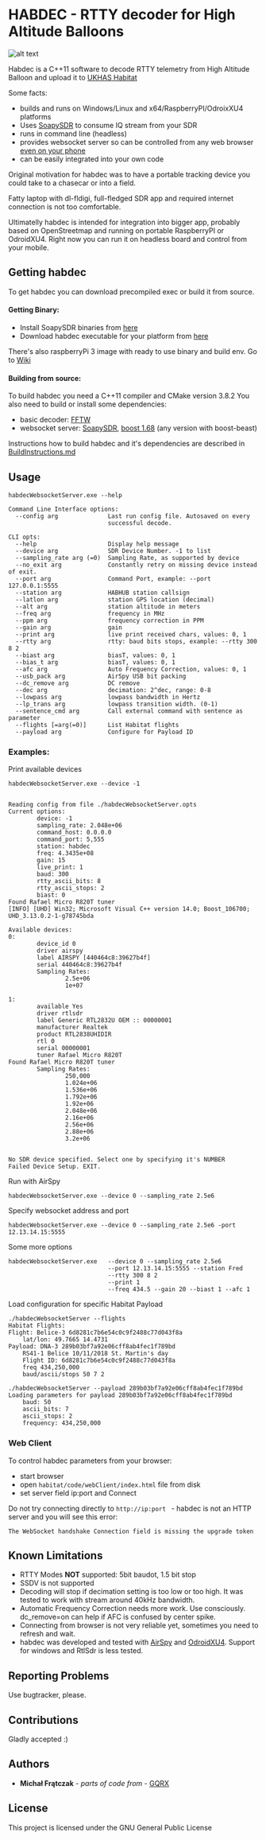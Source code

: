 # HABDEC - RTTY decoder for High Altitude Balloons

![alt text](./webClientScreenshot.png)

Habdec is a C++11 software to decode RTTY telemetry from High Altitude Balloon and upload it to [UKHAS Habitat](http://habitat.habhub.org/)

Some facts:
- builds and runs on Windows/Linux and x64/RaspberryPI/OdroixXU4 platforms
- Uses [SoapySDR](https://github.com/pothosware/SoapySDR) to consume IQ stream from your SDR
- runs in command line (headless)
- provides websocket server so can be controlled from any web browser [even on your phone](https://www.youtube.com/watch?v=dli8FEFy5tM)
- can be easily integrated into your own code

Original motivation for habdec was to have a portable tracking device you could take to a chasecar or into a field.

Fatty laptop with dl-fldigi, full-fledged SDR app and required internet connection is not too comfortable.

Ultimatelly habdec is intended for integration into bigger app, probably based on OpenStreetmap and running on portable RaspberryPI or OdroidXU4. Right now you can run it on headless board and control from your mobile.

## Getting habdec

To get habdec you can download precompiled exec or build it from source.

#### Getting Binary:
- Install SoapySDR binaries from [here](https://github.com/pothosware/SoapySDR/wiki#installation)
- Download habdec executable for your platform from [here](https://github.com/ogre/habdec/wiki)

There's also raspberryPi 3 image with ready to use binary and build env. Go to [Wiki](https://github.com/ogre/habdec/wiki)

#### Building from source:
To build habdec you need a C++11 compiler and CMake version 3.8.2
You also need to build or install some dependencies:
- basic decoder: [FFTW](http://www.fftw.org/)
- websocket server: [SoapySDR](https://github.com/pothosware/SoapySDR), [boost 1.68](https://www.boost.org/) (any version with boost-beast)

Instructions how to build habdec and it's dependencies are described in [BuildInstructions.md](./BuildInstructions.md)

## Usage

`habdecWebsocketServer.exe --help`
```
Command Line Interface options:
  --config arg              Last run config file. Autosaved on every
                            successful decode.

CLI opts:
  --help                    Display help message
  --device arg              SDR Device Number. -1 to list
  --sampling_rate arg (=0)  Sampling Rate, as supported by device
  --no_exit arg             Constantly retry on missing device instead of exit.
  --port arg                Command Port, example: --port 127.0.0.1:5555
  --station arg             HABHUB station callsign
  --latlon arg              station GPS location (decimal)
  --alt arg                 station altitude in meters
  --freq arg                frequency in MHz
  --ppm arg                 frequency correction in PPM
  --gain arg                gain
  --print arg               live print received chars, values: 0, 1
  --rtty arg                rtty: baud bits stops, example: --rtty 300 8 2
  --biast arg               biasT, values: 0, 1
  --bias_t arg              biasT, values: 0, 1
  --afc arg                 Auto Frequency Correction, values: 0, 1
  --usb_pack arg            AirSpy USB bit packing
  --dc_remove arg           DC remove
  --dec arg                 decimation: 2^dec, range: 0-8
  --lowpass arg             lowpass bandwidth in Hertz
  --lp_trans arg            lowpass transition width. (0-1)
  --sentence_cmd arg        Call external command with sentence as parameter
  --flights [=arg(=0)]      List Habitat flights
  --payload arg             Configure for Payload ID
```

### Examples:
Print available devices

```
habdecWebsocketServer.exe --device -1


Reading config from file ./habdecWebsocketServer.opts
Current options:
        device: -1
        sampling_rate: 2.048e+06
        command_host: 0.0.0.0
        command_port: 5,555
        station: habdec
        freq: 4.3435e+08
        gain: 15
        live_print: 1
        baud: 300
        rtty_ascii_bits: 8
        rtty_ascii_stops: 2
        biast: 0
Found Rafael Micro R820T tuner
[INFO] [UHD] Win32; Microsoft Visual C++ version 14.0; Boost_106700; UHD_3.13.0.2-1-g78745bda

Available devices:
0:
        device_id 0
        driver airspy
        label AIRSPY [440464c8:39627b4f]
        serial 440464c8:39627b4f
        Sampling Rates:
                2.5e+06
                1e+07

1:
        available Yes
        driver rtlsdr
        label Generic RTL2832U OEM :: 00000001
        manufacturer Realtek
        product RTL2838UHIDIR
        rtl 0
        serial 00000001
        tuner Rafael Micro R820T
Found Rafael Micro R820T tuner
        Sampling Rates:
                250,000
                1.024e+06
                1.536e+06
                1.792e+06
                1.92e+06
                2.048e+06
                2.16e+06
                2.56e+06
                2.88e+06
                3.2e+06


No SDR device specified. Select one by specifying it's NUMBER
Failed Device Setup. EXIT.

```

Run with AirSpy

    habdecWebsocketServer.exe --device 0 --sampling_rate 2.5e6

Specify websocket address and port

    habdecWebsocketServer.exe --device 0 --sampling_rate 2.5e6 -port 12.13.14.15:5555

Some more options
```
habdecWebsocketServer.exe   --device 0 --sampling_rate 2.5e6
                            --port 12.13.14.15:5555 --station Fred
                            --rtty 300 8 2
                            --print 1
                            --freq 434.5 --gain 20 --biast 1 --afc 1
```

Load configuration for specific Habitat Payload
```
./habdecWebsocketServer --flights
Habitat Flights:
Flight: Belice-3 6d8281c7b6e54c0c9f2488c77d043f8a
	lat/lon: 49.7665 14.4731
Payload: DNA-3 289b03bf7a92e06cff8ab4fec1f789bd
	RS41-1 Belice 10/11/2018 St. Martin's day
	Flight ID: 6d8281c7b6e54c0c9f2488c77d043f8a
	freq 434,250,000
	baud/ascii/stops 50 7 2

./habdecWebsocketServer --payload 289b03bf7a92e06cff8ab4fec1f789bd
Loading parameters for payload 289b03bf7a92e06cff8ab4fec1f789bd
	baud: 50
	ascii_bits: 7
	ascii_stops: 2
	frequency: 434,250,000
```


### Web Client

To control habdec parameters from your browser:
- start browser
- open `habitat/code/webClient/index.html` file from disk
- set server field ip:port and Connect

Do not try connecting directly to `http://ip:port ` - habdec is not an HTTP server and you will see this error:

`The WebSocket handshake Connection field is missing the upgrade token`


## Known Limitations

- RTTY Modes **NOT** supported: 5bit baudot, 1.5 bit stop
- SSDV is not supported
- Decoding will stop if decimation setting is too low or too high. It was tested to work with stream around 40kHz bandwidth.
- Automatic Frequency Correction needs more work. Use consciously. dc_remove=on can help if AFC is confused by center spike.
- Connecting from browser is not very reliable yet, sometimes you need to refresh and wait.
- habdec was developed and tested with [AirSpy](https://airspy.com/) and [OdroidXU4](http://hardkernel.com/). Support for windows and RtlSdr is less tested.


## Reporting Problems

Use bugtracker, please.

## Contributions

Gladly accepted :)

## Authors

* **Michał Frątczak** - *parts of code from* - [GQRX](https://github.com/csete/gqrx)

## License

This project is licensed under the GNU General Public License
